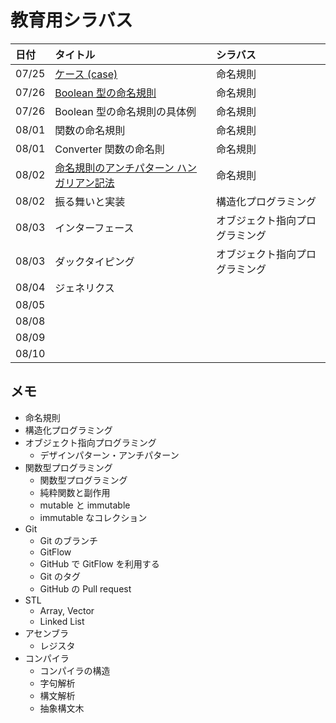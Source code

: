 # 教育用シラバス

| 日付  | タイトル                                                                                                   | シラバス                       |
| :---- | :--------------------------------------------------------------------------------------------------------- | :----------------------------- |
| 07/25 | [ケース (case)](https://mem-on.com/memos/0e446454-2723-4ab9-8d04-6399ff31a0b4)                             | 命名規則                       |
| 07/26 | [Boolean 型の命名規則](https://mem-on.com/memos/d1fd3d89-0c36-42cb-86b8-01754d5a36b4)                      | 命名規則                       |
| 07/26 | Boolean 型の命名規則の具体例                                                                               | 命名規則                       |
| 08/01 | 関数の命名規則                                                                                             | 命名規則                       |
| 08/01 | Converter 関数の命名則                                                                                     | 命名規則                       |
| 08/02 | [命名規則のアンチパターン ハンガリアン記法](https://mem-on.com/memos/bfe58e8c-e1d1-466f-881a-25b448372a47) | 命名規則                       |
| 08/02 | 振る舞いと実装                                                                                             | 構造化プログラミング           |
| 08/03 | インターフェース                                                                                           | オブジェクト指向プログラミング |
| 08/03 | ダックタイピング                                                                                           | オブジェクト指向プログラミング |
| 08/04 | ジェネリクス                                                                                               |                                |
| 08/05 |                                                                                                            |                                |
| 08/08 |                                                                                                            |                                |
| 08/09 |                                                                                                            |                                |
| 08/10 |                                                                                                            |                                |

## メモ

- 命名規則
- 構造化プログラミング
- オブジェクト指向プログラミング
  - デザインパターン・アンチパターン
- 関数型プログラミング
  - 関数型プログラミング
  - 純粋関数と副作用
  - mutable と immutable
  - immutable なコレクション
- Git
  - Git のブランチ
  - GitFlow
  - GitHub で GitFlow を利用する
  - Git のタグ
  - GitHub の Pull request
- STL
  - Array, Vector
  - Linked List
- アセンブラ
  - レジスタ
- コンパイラ
  - コンパイラの構造
  - 字句解析
  - 構文解析
  - 抽象構文木
